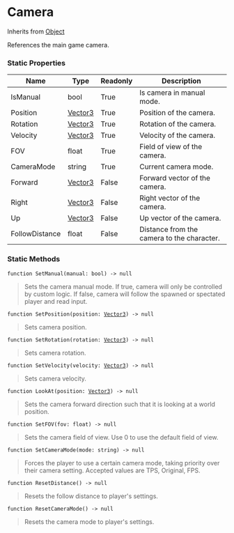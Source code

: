 # Camera
Inherits from [Object](../objects/Object.md)

References the main game camera.

### Static Properties
|Name|Type|Readonly|Description|
|---|---|---|---|
|IsManual|bool|True|Is camera in manual mode.|
|Position|[Vector3](../objects/Vector3.md)|True|Position of the camera.|
|Rotation|[Vector3](../objects/Vector3.md)|True|Rotation of the camera.|
|Velocity|[Vector3](../objects/Vector3.md)|True|Velocity of the camera.|
|FOV|float|True|Field of view of the camera.|
|CameraMode|string|True|Current camera mode.|
|Forward|[Vector3](../objects/Vector3.md)|False|Forward vector of the camera.|
|Right|[Vector3](../objects/Vector3.md)|False|Right vector of the camera.|
|Up|[Vector3](../objects/Vector3.md)|False|Up vector of the camera.|
|FollowDistance|float|False|Distance from the camera to the character.|


### Static Methods
<pre class="language-typescript"><code class="lang-typescript">function SetManual(manual: bool) -> null</code></pre>
> Sets the camera manual mode. If true, camera will only be controlled by custom logic. If false, camera will follow the spawned or spectated player and read input.

<pre class="language-typescript"><code class="lang-typescript">function SetPosition(position: <a data-footnote-ref href="#user-content-fn-Vector3">Vector3</a>) -> null</code></pre>
> Sets camera position.

<pre class="language-typescript"><code class="lang-typescript">function SetRotation(rotation: <a data-footnote-ref href="#user-content-fn-Vector3">Vector3</a>) -> null</code></pre>
> Sets camera rotation.

<pre class="language-typescript"><code class="lang-typescript">function SetVelocity(velocity: <a data-footnote-ref href="#user-content-fn-Vector3">Vector3</a>) -> null</code></pre>
> Sets camera velocity.

<pre class="language-typescript"><code class="lang-typescript">function LookAt(position: <a data-footnote-ref href="#user-content-fn-Vector3">Vector3</a>) -> null</code></pre>
> Sets the camera forward direction such that it is looking at a world position.

<pre class="language-typescript"><code class="lang-typescript">function SetFOV(fov: float) -> null</code></pre>
> Sets the camera field of view. Use 0 to use the default field of view.

<pre class="language-typescript"><code class="lang-typescript">function SetCameraMode(mode: string) -> null</code></pre>
> Forces the player to use a certain camera mode, taking priority over their camera setting. Accepted values are TPS, Original, FPS.

<pre class="language-typescript"><code class="lang-typescript">function ResetDistance() -> null</code></pre>
> Resets the follow distance to player's settings.

<pre class="language-typescript"><code class="lang-typescript">function ResetCameraMode() -> null</code></pre>
> Resets the camera mode to player's settings.


[^Camera]: [Camera](../static/Camera.md)
[^Character]: [Character](../objects/Character.md)
[^Collider]: [Collider](../objects/Collider.md)
[^Collision]: [Collision](../objects/Collision.md)
[^Color]: [Color](../objects/Color.md)
[^Convert]: [Convert](../static/Convert.md)
[^Cutscene]: [Cutscene](../static/Cutscene.md)
[^Dict]: [Dict](../objects/Dict.md)
[^Game]: [Game](../static/Game.md)
[^Human]: [Human](../objects/Human.md)
[^Input]: [Input](../static/Input.md)
[^Json]: [Json](../static/Json.md)
[^LineCastHitResult]: [LineCastHitResult](../objects/LineCastHitResult.md)
[^LineRenderer]: [LineRenderer](../objects/LineRenderer.md)
[^List]: [List](../objects/List.md)
[^Map]: [Map](../static/Map.md)
[^MapObject]: [MapObject](../objects/MapObject.md)
[^MapTargetable]: [MapTargetable](../objects/MapTargetable.md)
[^Math]: [Math](../static/Math.md)
[^Network]: [Network](../static/Network.md)
[^NetworkView]: [NetworkView](../objects/NetworkView.md)
[^PersistentData]: [PersistentData](../static/PersistentData.md)
[^Physics]: [Physics](../static/Physics.md)
[^Player]: [Player](../objects/Player.md)
[^Quaternion]: [Quaternion](../objects/Quaternion.md)
[^Random]: [Random](../objects/Random.md)
[^Range]: [Range](../objects/Range.md)
[^RoomData]: [RoomData](../static/RoomData.md)
[^Set]: [Set](../objects/Set.md)
[^Shifter]: [Shifter](../objects/Shifter.md)
[^String]: [String](../static/String.md)
[^Time]: [Time](../static/Time.md)
[^Titan]: [Titan](../objects/Titan.md)
[^Transform]: [Transform](../objects/Transform.md)
[^UI]: [UI](../static/UI.md)
[^Vector2]: [Vector2](../objects/Vector2.md)
[^Vector3]: [Vector3](../objects/Vector3.md)
[^Object]: [Object](../objects/Object.md)
[^Component]: [Component](../objects/Component.md)

